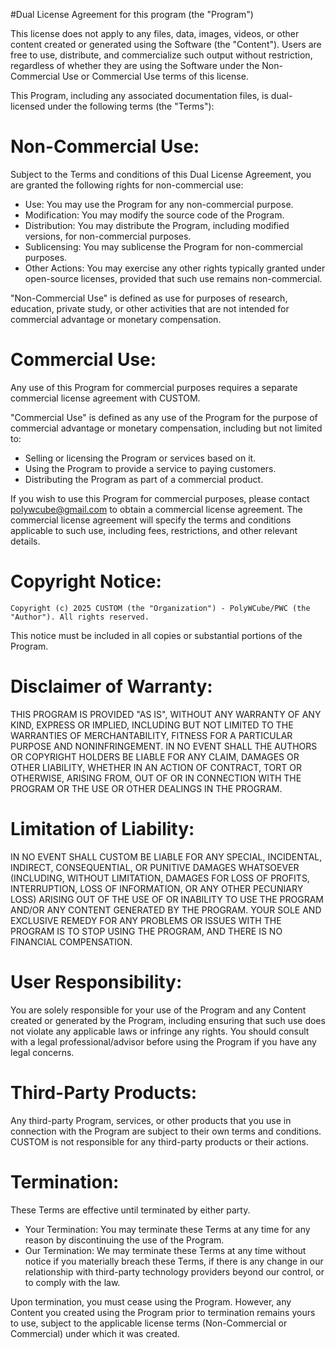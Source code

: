#Dual License Agreement for this program (the "Program")

This license does not apply to any files, data, images, videos, or other content created or generated using the Software (the "Content"). Users are free to use, distribute, and commercialize such output without restriction, regardless of whether they are using the Software under the Non-Commercial Use or Commercial Use terms of this license.

This Program, including any associated documentation files, is dual-licensed under the following terms (the "Terms"):

# Non-Commercial Use:

Subject to the Terms and conditions of this Dual License Agreement, you are granted the following rights for non-commercial use:

* Use: You may use the Program for any non-commercial purpose.
* Modification: You may modify the source code of the Program.
* Distribution: You may distribute the Program, including modified versions, for non-commercial purposes.
* Sublicensing: You may sublicense the Program for non-commercial purposes.
* Other Actions: You may exercise any other rights typically granted under open-source licenses, provided that such use remains non-commercial.

"Non-Commercial Use" is defined as use for purposes of research, education, private study, or other activities that are not intended for commercial advantage or monetary compensation.

# Commercial Use:

Any use of this Program for commercial purposes requires a separate commercial license agreement with CUSTOM.

"Commercial Use" is defined as any use of the Program for the purpose of commercial advantage or monetary compensation, including but not limited to:

* Selling or licensing the Program or services based on it.
* Using the Program to provide a service to paying customers.
* Distributing the Program as part of a commercial product.

If you wish to use this Program for commercial purposes, please contact polywcube@gmail.com to obtain a commercial license agreement.
The commercial license agreement will specify the terms and conditions applicable to such use, including fees, restrictions, and other relevant details.

# Copyright Notice:
```
Copyright (c) 2025 CUSTOM (the "Organization") - PolyWCube/PWC (the "Author"). All rights reserved.
```
This notice must be included in all copies or substantial portions of the Program.

# Disclaimer of Warranty:

THIS PROGRAM IS PROVIDED "AS IS", WITHOUT ANY WARRANTY OF ANY KIND, EXPRESS OR IMPLIED, INCLUDING BUT NOT LIMITED TO THE WARRANTIES OF MERCHANTABILITY, FITNESS FOR A PARTICULAR PURPOSE AND NONINFRINGEMENT. IN NO EVENT SHALL THE AUTHORS OR COPYRIGHT HOLDERS BE LIABLE FOR ANY CLAIM, DAMAGES OR OTHER LIABILITY, WHETHER IN AN ACTION OF CONTRACT, TORT OR OTHERWISE, ARISING FROM, OUT OF OR IN CONNECTION WITH THE PROGRAM OR THE USE OR OTHER DEALINGS IN THE PROGRAM.

# Limitation of Liability:

IN NO EVENT SHALL CUSTOM BE LIABLE FOR ANY SPECIAL, INCIDENTAL, INDIRECT, CONSEQUENTIAL, OR PUNITIVE DAMAGES WHATSOEVER (INCLUDING, WITHOUT LIMITATION, DAMAGES FOR LOSS OF PROFITS, INTERRUPTION, LOSS OF INFORMATION, OR ANY OTHER PECUNIARY LOSS) ARISING OUT OF THE USE OF OR INABILITY TO USE THE PROGRAM AND/OR ANY CONTENT GENERATED BY THE PROGRAM. YOUR SOLE AND EXCLUSIVE REMEDY FOR ANY PROBLEMS OR ISSUES WITH THE PROGRAM IS TO STOP USING THE PROGRAM, AND THERE IS NO FINANCIAL COMPENSATION.

# User Responsibility:

You are solely responsible for your use of the Program and any Content created or generated by the Program, including ensuring that such use does not violate any applicable laws or infringe any rights. You should consult with a legal professional/advisor before using the Program if you have any legal concerns.

# Third-Party Products:

Any third-party Program, services, or other products that you use in connection with the Program are subject to their own terms and conditions. CUSTOM is not responsible for any third-party products or their actions.

# Termination:

These Terms are effective until terminated by either party.

* Your Termination: You may terminate these Terms at any time for any reason by discontinuing the use of the Program.
* Our Termination: We may terminate these Terms at any time without notice if you materially breach these Terms, if there is any change in our relationship with third-party technology providers beyond our control, or to comply with the law.

Upon termination, you must cease using the Program.  However, any Content you created using the Program prior to termination remains yours to use, subject to the applicable license terms (Non-Commercial or Commercial) under which it was created.